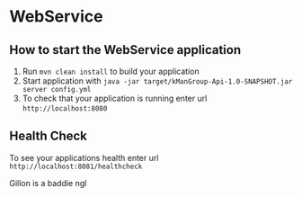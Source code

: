 # WebService

How to start the WebService application
---

1. Run `mvn clean install` to build your application
1. Start application with `java -jar target/kManGroup-Api-1.0-SNAPSHOT.jar server config.yml`
1. To check that your application is running enter url `http://localhost:8080`

Health Check
---

To see your applications health enter url `http://localhost:8081/healthcheck`

Gillon is a baddie ngl

